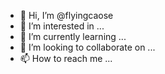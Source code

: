 - 👋 Hi, I’m @flyingcaose
- 👀 I’m interested in ...
- 🌱 I’m currently learning ...
- 💞️ I’m looking to collaborate on ...
- 📫 How to reach me ...

<!---
flyingcaose/flyingcaose is a ✨ special ✨ repository because its `README.md` (this file) appears on your GitHub profile.
You can click the Preview link to take a look at your changes.
--->
